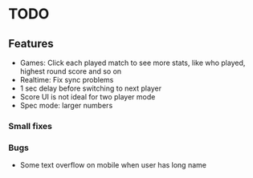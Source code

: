 # TODO

## Features
- Games: Click each played match to see more stats, like who played, highest round score and so on
- Realtime: Fix sync problems
- 1 sec delay before switching to next player
- Score UI is not ideal for two player mode
- Spec mode: larger numbers

### Small fixes

### Bugs
- Some text overflow on mobile when user has long name
